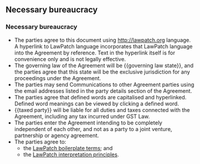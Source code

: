 ## Necessary bureaucracy

### Necessary bureaucracy

- The parties agree to this document using http://lawpatch.org language. A hyperlink to LawPatch language incorporates that LawPatch language into the Agreement by reference. Text in the hyperlink itself is for convenience only and is not legally effective.
- The governing law of the Agreement will be {{governing law state}}, and the parties agree that this state will be the exclusive jurisdiction for any proceedings under the Agreement.
- The parties may send Communications to other Agreement parties using the email addresses listed in the party details section of the Agreement.
- The parties agree that defined words are capitalised and hyperlinked.  Defined word meanings can be viewed by clicking a defined word.
- {{taxed party}} will be liable for all duties and taxes connected with the Agreement, including any tax incurred under GST Law.
- The parties enter the Agreement intending to be completely independent of each other, and not as a party to a joint venture, partnership or agency agreement.
- The parties agree to:
	- the [LawPatch boilerplate terms](https://github.com/lawpatch/au-boilerplate/blob/d545ba84041a348f504b1866301716805b641455/sensible-boilerplate.md); and
	- the [LawPatch interpretation principles](https://github.com/lawpatch/au-interpretation/blob/84139bfbd5c3580bb215acf2435f6c2a4a608aae/au-interpretation.md).
